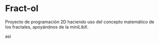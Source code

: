 # Fract-ol
Proyecto de programación 2D haciendo uso del concepto matemático de los fractales, apoyándnos de la miniLibX.

asi